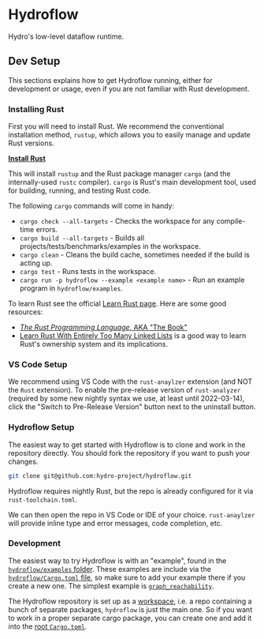 # Hydroflow

Hydro's low-level dataflow runtime.

## Dev Setup

This sections explains how to get Hydroflow running, either for development or
usage, even if you are not familiar with Rust development.

### Installing Rust

First you will need to install Rust. We recommend the conventional installation
method, `rustup`, which allows you to easily manage and update Rust versions.

[**Install Rust**](https://www.rust-lang.org/tools/install)

This will install `rustup` and the Rust package manager `cargo` (and the
internally-used `rustc` compiler). `cargo` is Rust's main development tool,
used for building, running, and testing Rust code.

The following `cargo` commands will come in handy:
* `cargo check --all-targets` - Checks the workspace for any compile-time
  errors.
* `cargo build --all-targets` - Builds all projects/tests/benchmarks/examples
  in the workspace.
* `cargo clean` - Cleans the build cache, sometimes needed if the build is
  acting up.
* `cargo test` - Runs tests in the workspace.
* `cargo run -p hydroflow --example <example name>` - Run an example program in
  `hydroflow/examples`.

To learn Rust see the official [Learn Rust page](https://www.rust-lang.org/learn).
Here are some good resources:
* [_The Rust Programming Language_, AKA "The Book"](https://doc.rust-lang.org/book/)
* [Learn Rust With Entirely Too Many Linked Lists](https://rust-unofficial.github.io/too-many-lists/)
  is a good way to learn Rust's ownership system and its
  implications.

### VS Code Setup

We recommend using VS Code with the `rust-anaylzer` extension (and NOT the
`Rust` extension). To enable the pre-release version of `rust-analyzer`
(required by some new nightly syntax we use, at least until 2022-03-14), click
the "Switch to Pre-Release Version" button next to the uninstall button.

### Hydroflow Setup

The easiest way to get started with Hydroflow is to clone and work in the
repository directly. You should fork the repository if you want to push your
changes.
```bash
git clone git@github.com:hydro-project/hydroflow.git
```
Hydroflow requires nightly Rust, but the repo is already configured for it via
`rust-toolchain.toml`.

We can then open the repo in VS Code or IDE of your choice. `rust-anaylzer`
will provide inline type and error messages, code completion, etc.

### Development

The easiest way to try Hydroflow is with an "example", found in the
[`hydroflow/examples` folder](https://github.com/hydro-project/hydroflow/tree/main/hydroflow/examples).
These examples are include via the [`hydroflow/Cargo.toml` file](https://github.com/hydro-project/hydroflow/blob/main/hydroflow/Cargo.toml),
so make sure to add your example there if you create a new one. The simplest
example is [`graph_reachability`](https://github.com/hydro-project/hydroflow/blob/main/hydroflow/examples/graph_reachability/main.rs).

The Hydroflow repository is set up as a [workspace](https://doc.rust-lang.org/book/ch14-03-cargo-workspaces.html),
i.e. a repo containing a bunch of separate packages, `hydroflow` is just the
main one. So if you want to work in a proper separate cargo package, you can
create one and add it into the [root `Cargo.toml`](https://github.com/hydro-project/hydroflow/blob/main/Cargo.toml).
